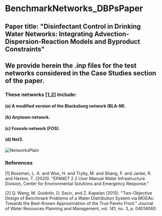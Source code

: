 # BenchmarkNetworks_DBPsPaper
## Paper title: "Disinfectant Control in Drinking Water Networks: Integrating Advection-Dispersion-Reaction Models and Byproduct Constraints"
## We provide herein the .inp files for the test networks considered in the Case Studies section of the paper.
### These networks [[1,2]](#1) include:
  #### (a) A modified version of the Blacksburg network (BLA-M).
  #### (b) Anytown network.
  #### (c) Fossolo network (FOS).
  #### (d) Net3.

![NetworksPlain](https://github.com/user-attachments/assets/a3815383-bf5b-4764-a9d2-8a960f363b8f)


### References
<a id="1">[1]</a> 
Rossman, L. A. and Woo, H. and Tryby, M. and Shang, F. and Janke, R. and Haxton, T. (2020). 
"EPANET 2.2 User Manual Water Infrastructure Division, Center for Environmental Solutions and Emergency Response." 

<a id="1">[2]</a> 
Q. Wang, M. Guidolin, D. Savic, and Z. Kapelan (2015). 
"Two-Objective Design of Benchmark Problems of a Water Distribution System via MOEAs: Towards the Best-Known Approximation of the True Pareto Front." 
Journal of Water Resources Planning and Management, vol. 141, no. 3, p. 04014060.

